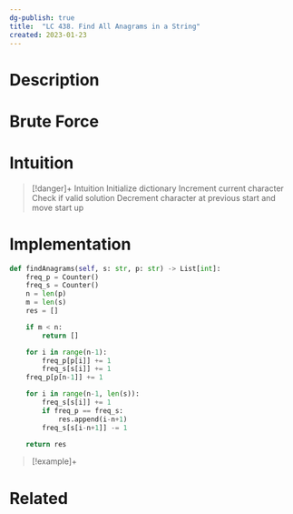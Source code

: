```yaml
---
dg-publish: true
title:  "LC 438. Find All Anagrams in a String"
created: 2023-01-23
---
```



# Description

# Brute Force
# Intuition

>[!danger]+ Intuition
>Initialize dictionary
>Increment current character
>Check if valid solution
>Decrement character at previous start and move start up 

# Implementation
```python
def findAnagrams(self, s: str, p: str) -> List[int]:
	freq_p = Counter()
	freq_s = Counter()
	n = len(p)
	m = len(s)
	res = []

	if m < n:
		return []

	for i in range(n-1):
		freq_p[p[i]] += 1
		freq_s[s[i]] += 1
	freq_p[p[n-1]] += 1

	for i in range(n-1, len(s)):
		freq_s[s[i]] += 1
		if freq_p == freq_s:
			res.append(i-n+1)
		freq_s[s[i-n+1]] -= 1

	return res
```

>[!example]+ 


# Related
